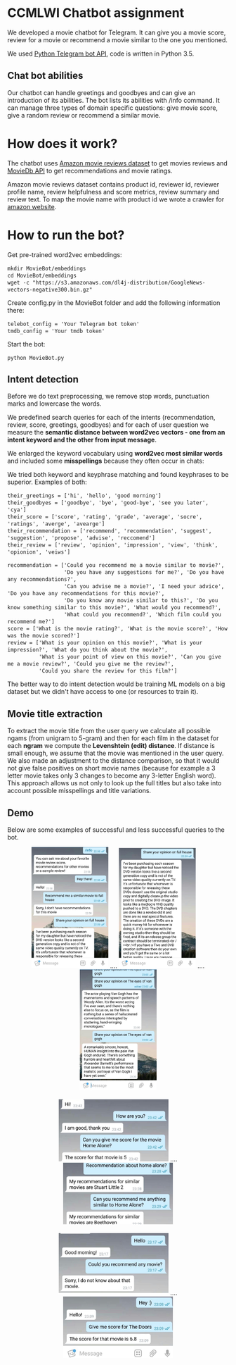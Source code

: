 # CCMLWI Chatbot assignment

We developed a movie chatbot for Telegram. It can give you a movie score, review for a movie or recommend a movie similar to the one you mentioned.

We used [Python Telegram bot API](https://github.com/python-telegram-bot/python-telegram-bot), code is written in Python 3.5.

## Chat bot abilities
Our chatbot can handle greetings and goodbyes and can give an introduction of its abilities. The bot lists its abilities with /info command.
It can manage three types of domain specific questions: give movie score, give a random review or recommend a similar movie.


# How does it work?
The chatbot uses [Amazon movie reviews dataset](https://snap.stanford.edu/data/web-Movies.html) to get movies reviews and
[MovieDb API](https://www.themoviedb.org) to get recommendations and movie ratings.

Amazon movie reviews dataset contains product id, reviewer id, reviewer profile name, review helpfulness and score metrics, review summary and review text.
To map the movie name with product id we wrote a crawler for [amazon website](https://www.amazon.com/product-reviews/).

# How to run the bot?

Get pre-trained word2vec embeddings:
```
mkdir MovieBot/embeddings
cd MovieBot/embeddings
wget -c "https://s3.amazonaws.com/dl4j-distribution/GoogleNews-vectors-negative300.bin.gz"
```

Create config.py in the MovieBot folder and add the following information there:
```
telebot_config = 'Your Telegram bot token'
tmdb_config = 'Your tmdb token'
```

Start the bot:
```
python MovieBot.py
```

## Intent detection

Before we do text preprocessing, we remove stop words, punctuation marks and lowercase the words.

We predefined search queries for each of the intents (recommendation, review, score, greetings, goodbyes) and for each of user question we measure the **semantic distance between word2vec vectors - one from an intent keyword and the other from input message**.

We enlarged the keyword vocabulary using **word2vec most similar words** and included some **misspellings** because they often occur in chats:

We tried both keyword and keyphrase matching and found keyphrases to be superior. Examples of both:
```
their_greetings = ['hi', 'hello', 'good morning']
their_goodbyes = ['goodbye', 'bye', 'good-bye', 'see you later', 'cya']
their_score = ['score', 'rating', 'grade', 'average', 'socre', 'ratings', 'averge', 'avearge']
their_recommendation = ['recommend', 'recommendation', 'suggest', 'suggestion', 'propose', 'advise', 'reccomend']
their_review = ['review', 'opinion', 'impression', 'view', 'think', 'opionion', 'veiws']
```
```
recommendation = ['Could you recommend me a movie similar to movie?',
                  'Do you have any suggestions for me?', 'Do you have any recommendations?',
                  'Can you advise me a movie?', 'I need your advice', 'Do you have any recommendations for this movie?',
                  'Do you know any movie similar to this?', 'Do you know something similar to this movie?', 'What would you recommend?',
                  'What could you recommend?', 'Which film could you recommend me?']
score = ['What is the movie rating?', 'What is the movie score?', 'How was the movie scored?']
review = ['What is your opinion on this movie?', 'What is your impression?', 'What do you think about the movie?',
          'What is your point of view on this movie?', 'Can you give me a movie review?', 'Could you give me the review?',
          'Could you share the review for this film?']
```

The better way to do intent detection would be training ML models on a big dataset but we didn't have access to one (or resources to train it).

## Movie title extraction
To extract the movie title from the user query we calculate all possible ngams (from unigram to 5-gram) and then
for each film in the dataset for each **ngram** we compute the **Levenshtein (edit) distance**. If distance is small enough,
we assume that the movie was mentioned in the user query. We also made an adjustment to the distance comparison, so that it would not give false positives on short movie names (because for example a 3 letter movie takes only 3 changes to become any 3-letter English word).
This approach allows us not only to look up the full titles but also take into account possible misspellings and title variations.

## Demo
Below are some examples of successful and less successful queries to the bot.

<div align="middle">
<img src="./images/example1.jpg" width="175">     ....
<img src="./images/example2.jpg" width="175">     ....
<img src="./images/example3.jpg" width="175">
</div>
<br>
<div align="middle">
<img src="./images/example4.jpg" width="250">     ....
<img src="./images/example5.jpg" width="250">
</div>
<br>
<div align="middle">
<img src="./images/example6.jpg" width="250">      ....
<img src="./images/example7.jpg" width="250">
</div>
